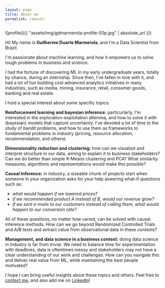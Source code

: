 ```yaml
---
layout: page
title: About me
permalink: /about/
---
```


<!--- (<img align="center" src="https://github.com/gdmarmerola/gdmarmerola.github.io/blob/master/assets/img/gdmarmerola-profile.jpg" width="150"> -->

![profile]({{ "assets/img/gdmarmerola-profile-50p.jpg" | absolute_url }})
 
Hi! My name is **Guilherme Duarte Marmerola**, and I'm a Data Scientist from Brazil. 

I'm passionate about machine learning, and how it empowers us to solve tough problems in business and science. 

I had the fortune of discovering ML in my early undergraduate years, totally by chance, during an internship. Since then, I’ve fallen in love with it, and had a lot of fun building cool advanced analytics initiatives in many industries, such as media, mining, insurance, retail, consumer goods, banking and real estate.

I hold a special interest about some specific topics:

**Reinforcement learning and bayesian inference:** particurlarly, I'm interested in the exploration-exploitation dilemma, and how to solve it with (bayesian) models that capture uncertainty. I've devoted a lot of time to the study of bandit problems, and how to use them as frameworks to fundamental problems in industry (pricing, resource allocation, recommendation, and others).

**Dimensionality reduction and clustering:** how can we visualize and interpret structure in our data, aiming to explain it to business stakeholders? Can we do better than simple K-Means clustering and PCA? What similarity measures, algorithms and representations would make this possible?

**Causal Inference:** in industry, a sizeable chunk of projects start when someone in your organization asks for your help aswering what-if questions such as: 
* *what would happen if we lowered prices?*
* *if we recommended product A instead of B, would our revenue grow?*
* *if we sent e-mails to our customers instead of calling them, what would happen to our conversion rate?*

All of these questions, no matter how varied, can be solved with causal inference methods. How can we go beyond Randomized Controlled Trials and A/B tests and extract value from observational data in these contexts?

**Management, and data science in a business context:** doing data science in industry is far from trivial. We need to balance time for experimentation with deadlines, data is oftentimes messy and stakeholders may not have a clear understanding of our work and challenges. How can you navigate this and deliver real value from ML, while maintaining the best people motivated?

I hope I can bring useful insights about these topics and others. Feel free to [contact me](https://gdmarmerola.github.io/contact), and also add me on [LinkedIn](https://www.linkedin.com/in/gdmarmerola/)! 
